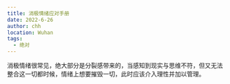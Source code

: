 ```yaml
---
title: 消极情绪应对手册
date: 2022-6-26
author: chh
location: Wuhan
tags:
  - 绝对
---
```


消极情绪很常见，绝大部分是分裂感带来的，当感知到现实与思维不符，但又无法整合这一切都时候，情绪上想要摧毁一切，此时应该介入理性并加以管理。
